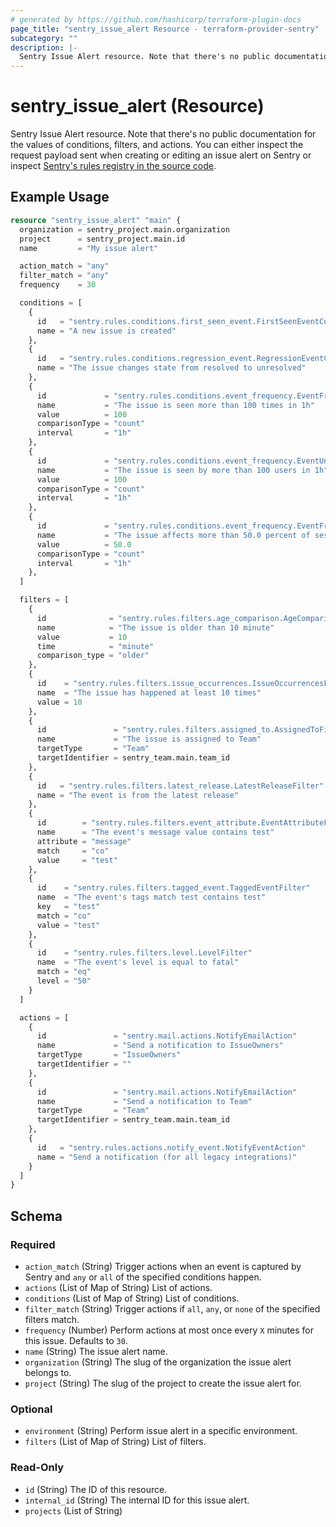 ```yaml
---
# generated by https://github.com/hashicorp/terraform-plugin-docs
page_title: "sentry_issue_alert Resource - terraform-provider-sentry"
subcategory: ""
description: |-
  Sentry Issue Alert resource. Note that there's no public documentation for the values of conditions, filters, and actions. You can either inspect the request payload sent when creating or editing an issue alert on Sentry or inspect Sentry's rules registry in the source code https://github.com/getsentry/sentry/tree/master/src/sentry/rules.
---
```


# sentry_issue_alert (Resource)

Sentry Issue Alert resource. Note that there's no public documentation for the values of conditions, filters, and actions. You can either inspect the request payload sent when creating or editing an issue alert on Sentry or inspect [Sentry's rules registry in the source code](https://github.com/getsentry/sentry/tree/master/src/sentry/rules).

## Example Usage

```terraform
resource "sentry_issue_alert" "main" {
  organization = sentry_project.main.organization
  project      = sentry_project.main.id
  name         = "My issue alert"

  action_match = "any"
  filter_match = "any"
  frequency    = 30

  conditions = [
    {
      id   = "sentry.rules.conditions.first_seen_event.FirstSeenEventCondition"
      name = "A new issue is created"
    },
    {
      id   = "sentry.rules.conditions.regression_event.RegressionEventCondition"
      name = "The issue changes state from resolved to unresolved"
    },
    {
      id             = "sentry.rules.conditions.event_frequency.EventFrequencyCondition"
      name           = "The issue is seen more than 100 times in 1h"
      value          = 100
      comparisonType = "count"
      interval       = "1h"
    },
    {
      id             = "sentry.rules.conditions.event_frequency.EventUniqueUserFrequencyCondition"
      name           = "The issue is seen by more than 100 users in 1h"
      value          = 100
      comparisonType = "count"
      interval       = "1h"
    },
    {
      id             = "sentry.rules.conditions.event_frequency.EventFrequencyPercentCondition"
      name           = "The issue affects more than 50.0 percent of sessions in 1h"
      value          = 50.0
      comparisonType = "count"
      interval       = "1h"
    },
  ]

  filters = [
    {
      id              = "sentry.rules.filters.age_comparison.AgeComparisonFilter"
      name            = "The issue is older than 10 minute"
      value           = 10
      time            = "minute"
      comparison_type = "older"
    },
    {
      id    = "sentry.rules.filters.issue_occurrences.IssueOccurrencesFilter"
      name  = "The issue has happened at least 10 times"
      value = 10
    },
    {
      id               = "sentry.rules.filters.assigned_to.AssignedToFilter"
      name             = "The issue is assigned to Team"
      targetType       = "Team"
      targetIdentifier = sentry_team.main.team_id
    },
    {
      id   = "sentry.rules.filters.latest_release.LatestReleaseFilter"
      name = "The event is from the latest release"
    },
    {
      id        = "sentry.rules.filters.event_attribute.EventAttributeFilter"
      name      = "The event's message value contains test"
      attribute = "message"
      match     = "co"
      value     = "test"
    },
    {
      id    = "sentry.rules.filters.tagged_event.TaggedEventFilter"
      name  = "The event's tags match test contains test"
      key   = "test"
      match = "co"
      value = "test"
    },
    {
      id    = "sentry.rules.filters.level.LevelFilter"
      name  = "The event's level is equal to fatal"
      match = "eq"
      level = "50"
    }
  ]

  actions = [
    {
      id               = "sentry.mail.actions.NotifyEmailAction"
      name             = "Send a notification to IssueOwners"
      targetType       = "IssueOwners"
      targetIdentifier = ""
    },
    {
      id               = "sentry.mail.actions.NotifyEmailAction"
      name             = "Send a notification to Team"
      targetType       = "Team"
      targetIdentifier = sentry_team.main.team_id
    },
    {
      id   = "sentry.rules.actions.notify_event.NotifyEventAction"
      name = "Send a notification (for all legacy integrations)"
    }
  ]
}
```

<!-- schema generated by tfplugindocs -->
## Schema

### Required

- `action_match` (String) Trigger actions when an event is captured by Sentry and `any` or `all` of the specified conditions happen.
- `actions` (List of Map of String) List of actions.
- `conditions` (List of Map of String) List of conditions.
- `filter_match` (String) Trigger actions if `all`, `any`, or `none` of the specified filters match.
- `frequency` (Number) Perform actions at most once every `X` minutes for this issue. Defaults to `30`.
- `name` (String) The issue alert name.
- `organization` (String) The slug of the organization the issue alert belongs to.
- `project` (String) The slug of the project to create the issue alert for.

### Optional

- `environment` (String) Perform issue alert in a specific environment.
- `filters` (List of Map of String) List of filters.

### Read-Only

- `id` (String) The ID of this resource.
- `internal_id` (String) The internal ID for this issue alert.
- `projects` (List of String)


